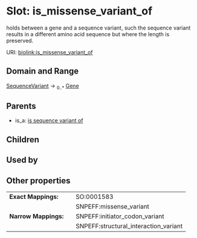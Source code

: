 
# Slot: is_missense_variant_of


holds between a gene  and a sequence variant, such the sequence variant results in a different amino acid sequence but where the length is preserved.

URI: [biolink:is_missense_variant_of](https://w3id.org/biolink/vocab/is_missense_variant_of)


## Domain and Range

[SequenceVariant](SequenceVariant.md) ->  <sub>0..*</sub> [Gene](Gene.md)

## Parents

 *  is_a: [is sequence variant of](is_sequence_variant_of.md)

## Children


## Used by


## Other properties

|  |  |  |
| --- | --- | --- |
| **Exact Mappings:** | | SO:0001583 |
|  | | SNPEFF:missense_variant |
| **Narrow Mappings:** | | SNPEFF:initiator_codon_variant |
|  | | SNPEFF:structural_interaction_variant |

